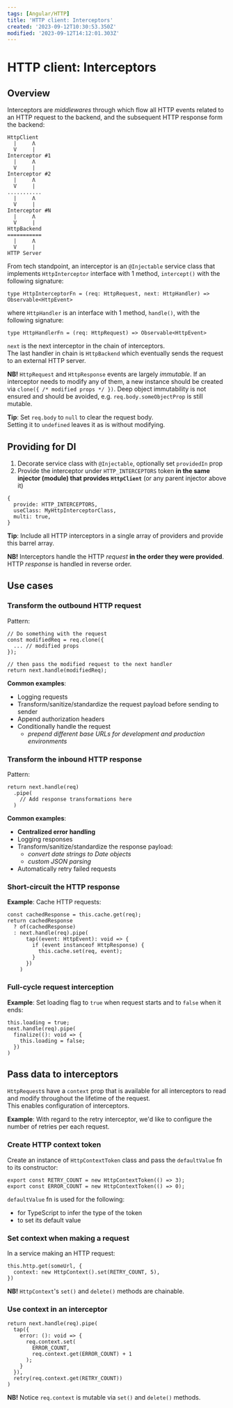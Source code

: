 ```yaml
---
tags: [Angular/HTTP]
title: 'HTTP client: Interceptors'
created: '2023-09-12T10:30:53.350Z'
modified: '2023-09-12T14:12:01.303Z'
---
```


# HTTP client: Interceptors


## Overview

Interceptors are _middlewares_ through which flow all HTTP events related to an HTTP request to the backend, and the subsequent HTTP response form the backend:
```
HttpClient
  |     Λ
  V     |
Interceptor #1
  |     Λ
  V     |
Interceptor #2
  |     Λ
  V     |
...........
  |     Λ
  V     |
Interceptor #N
  |     Λ
  V     |
HttpBackend
===========
  |     Λ
  V     |
HTTP Server
```

From tech standpoint, an interceptor is an `@Injectable` service class that implements `HttpInterceptor` interface with 1 method, `intercept()` with the following signature:
```
type HttpInterceptorFn = (req: HttpRequest, next: HttpHandler) => Observable<HttpEvent>
```

where `HttpHandler` is an interface with 1 method, `handle()`, with the following signature:
```
type HttpHandlerFn = (req: HttpRequest) => Observable<HttpEvent>
```

`next` is the next interceptor in the chain of interceptors.  
The last handler in chain is `HttpBackend` which eventually sends the request to an external HTTP server.

**NB!** `HttpRequest` and `HttpResponse` events are largely _immutable_.
If an interceptor needs to modify any of them, a new instance should be created via `clone({ /* modified props */ })`.
Deep object immutability is not ensured and should be avoided, e.g. `req.body.someObjectProp` is still mutable.  

**Tip**: Set `req.body` to `null` to clear the request body.  
Setting it to `undefined` leaves it as is without modifying.


## Providing for DI

1. Decorate service class with `@Injectable`, optionally set `providedIn` prop
2. Provide the interceptor under `HTTP_INTERCEPTORS` token **in the same injector (module) that provides `HttpClient`** (or any parent injector above it)

```
{
  provide: HTTP_INTERCEPTORS,
  useClass: MyHttpInterceptorClass,
  multi: true,
}
```

**Tip**: Include all HTTP interceptors in a single array of providers and provide this barrel array.

**NB!** Interceptors handle the HTTP _request_ **in the order they were provided**.  
HTTP _response_ is handled in reverse order.


## Use cases

### Transform the outbound HTTP request

Pattern:
```
// Do something with the request
const modifiedReq = req.clone({
  ... // modified props
});

// then pass the modified request to the next handler
return next.handle(modifiedReq);
```

**Common examples**:
- Logging requests
- Transform/sanitize/standardize the request payload before sending to sender
- Append authorization headers
- Conditionally handle the request
  - _prepend different base URLs for development and production environments_

### Transform the inbound HTTP response

Pattern:
```
return next.handle(req)
  .pipe(
    // Add response transformations here
  )
```

**Common examples**:
- **Centralized error handling**
- Logging responses
- Transform/sanitize/standardize the response payload:
  - _convert date strings to Date objects_
  - _custom JSON parsing_
- Automatically retry failed requests


### Short-circuit the HTTP response

**Example**: Cache HTTP requests:
```
const cachedResponse = this.cache.get(req);
return cachedResponse
  ? of(cachedResponse)
  : next.handle(req).pipe(
      tap((event: HttpEvent): void => {
        if (event instanceof HttpResponse) {
          this.cache.set(req, event);
        }
      })
    )
```


### Full-cycle request interception

**Example**: Set loading flag to `true` when request starts and to `false` when it ends:
```
this.loading = true;
next.handle(req).pipe(
  finalize((): void => {
    this.loading = false;
  })
)
```

## Pass data to interceptors

`HttpRequest`s have a `context` prop that is available for all interceptors to read and modify throughout the lifetime of the request.  
This enables configuration of interceptors.

**Example**: With regard to the retry interceptor, we'd like to configure the number of retries per each request.

### Create HTTP context token

Create an instance of `HttpContextToken` class and pass the `defaultValue` fn to its constructor:
```
export const RETRY_COUNT = new HttpContextToken(() => 3);
export const ERROR_COUNT = new HttpContextToken(() => 0);
```

`defaultValue` fn is used for the following:
- for TypeScript to infer the type of the token
- to set its default value

### Set context when making a request

In a service making an HTTP request:
```
this.http.get(someUrl, {
  context: new HttpContext().set(RETRY_COUNT, 5),
})
```

**NB!** `HttpContext`'s `set()` and `delete()` methods are chainable.

### Use context in an interceptor

```
return next.handle(req).pipe(
  tap({
    error: (): void => {
      req.context.set(
        ERROR_COUNT, 
        req.context.get(ERROR_COUNT) + 1
      );
    }
  }),
  retry(req.context.get(RETRY_COUNT))
)
```

**NB!** Notice `req.context` is mutable via `set()` and `delete()` methods.


